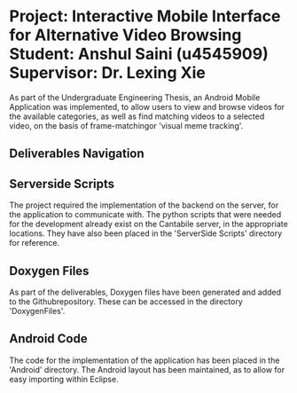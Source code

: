 Project: Interactive Mobile Interface for Alternative Video Browsing
Student: Anshul Saini (u4545909)
Supervisor: Dr. Lexing Xie
==============================

As part of the Undergraduate Engineering Thesis, an Android Mobile Application was implemented, to allow users to view and browse videos for the available categories, as well as find matching videos to a selected video, on the basis of frame-matchingor 'visual meme tracking'.

Deliverables Navigation
------------------------------------------------------------

Serverside Scripts
------------------------------------------------------------
The project required the implementation of the backend on the server, for the application to communicate with. The python scripts that were needed for the development already exist on the Cantabile server, in the appropriate locations. They have also been placed in the 'ServerSide Scripts' directory for reference.

Doxygen Files
-------------------------------------------------------------
As part of the deliverables, Doxygen files have been generated and added to the Githubrepository. These can be accessed in the directory 'DoxygenFiles'.

Android Code
-------------------------------------------------------------
The code for the implementation of the application has been placed in the 'Android' directory. The Android layout has been maintained, as to allow for easy importing within Eclipse. 
